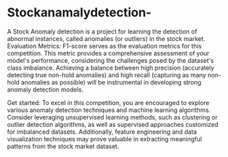 # Stockanamalydetection-
 A Stock Anomaly detection is a project for learning the detection of abnormal instances, called anomalies (or outliers) in the stock market. 
Evaluation Metrics:
F1-score serves as the evaluation metrics for this competition. This metric provides a comprehensive assessment of your model's performance, considering the challenges posed by the dataset's class imbalance. Achieving a balance between high precision (accurately detecting true non-hold anomalies) and high recall (capturing as many non-hold anomalies as possible) will be instrumental in developing strong anomaly detection models.

Get started:
To excel in this competition, you are encouraged to explore various anomaly detection techniques and machine learning algorithms. Consider leveraging unsupervised learning methods, such as clustering or outlier detection algorithms, as well as supervised approaches customized for imbalanced datasets. Additionally, feature engineering and data visualization techniques may prove valuable in extracting meaningful patterns from the stock market dataset.
